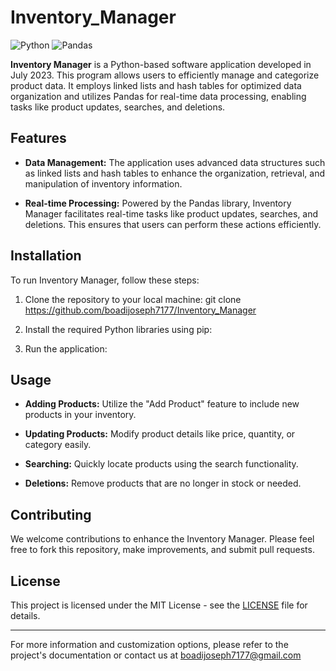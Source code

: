 # Inventory_Manager


![Python](https://img.shields.io/badge/Python-3.x-blue)
![Pandas](https://img.shields.io/badge/Pandas-1.x-yellow)

**Inventory Manager** is a Python-based software application developed in July 2023. This program allows users to efficiently manage and categorize product data. It employs linked lists and hash tables for optimized data organization and utilizes Pandas for real-time data processing, enabling tasks like product updates, searches, and deletions.

## Features

- **Data Management:** The application uses advanced data structures such as linked lists and hash tables to enhance the organization, retrieval, and manipulation of inventory information.

- **Real-time Processing:** Powered by the Pandas library, Inventory Manager facilitates real-time tasks like product updates, searches, and deletions. This ensures that users can perform these actions efficiently.

## Installation

To run Inventory Manager, follow these steps:

1. Clone the repository to your local machine:
git clone https://github.com/boadijoseph7177/Inventory_Manager


2. Install the required Python libraries using pip:


3. Run the application:



## Usage

- **Adding Products:** Utilize the "Add Product" feature to include new products in your inventory.

- **Updating Products:** Modify product details like price, quantity, or category easily.

- **Searching:** Quickly locate products using the search functionality.

- **Deletions:** Remove products that are no longer in stock or needed.

## Contributing

We welcome contributions to enhance the Inventory Manager. Please feel free to fork this repository, make improvements, and submit pull requests.

## License

This project is licensed under the MIT License - see the [LICENSE](LICENSE) file for details.

---

For more information and customization options, please refer to the project's documentation or contact us at boadijoseph7177@gmail.com


